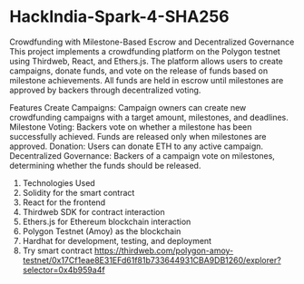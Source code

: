 # HackIndia-Spark-4-SHA256
Crowdfunding with Milestone-Based Escrow and Decentralized Governance
This project implements a crowdfunding platform on the Polygon testnet using Thirdweb, React, and Ethers.js. The platform allows users to create campaigns, donate funds, and vote on the release of funds based on milestone achievements. All funds are held in escrow until milestones are approved by backers through decentralized voting.

Features
Create Campaigns: Campaign owners can create new crowdfunding campaigns with a target amount, milestones, and deadlines.
Milestone Voting: Backers vote on whether a milestone has been successfully achieved. Funds are released only when milestones are approved.
Donation: Users can donate ETH to any active campaign.
Decentralized Governance: Backers of a campaign vote on milestones, determining whether the funds should be released.
1. Technologies Used
2. Solidity for the smart contract
3. React for the frontend
4. Thirdweb SDK for contract interaction
5. Ethers.js for Ethereum blockchain interaction
6. Polygon Testnet (Amoy) as the blockchain
7. Hardhat for development, testing, and deployment
8. Try smart contract https://thirdweb.com/polygon-amoy-testnet/0x17Cf1eae8E31EFd61f81b733644931CBA9DB1260/explorer?selector=0x4b959a4f
